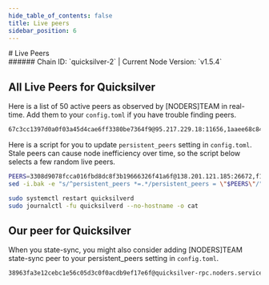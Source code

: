 ```yaml
---
hide_table_of_contents: false
title: Live peers
sidebar_position: 6
---
```


<div class="h1-with-icon icon-quicksilver">
# Live Peers
</div>
###### Chain ID: `quicksilver-2` | Current Node Version: `v1.5.4`

## All Live Peers for Quicksilver
Here is a list of 50 active peers as observed by [NODERS]TEAM in real-time. Add them to your `config.toml` if you have trouble finding peers.

```bash
67c3cc1397d0a0f03a45d4cae6ff3380be7364f9@95.217.229.18:11656,1aaee68c8474b99c885c3b0ad4015f519d7db6ac@135.181.133.16:26656,1829f35ba04f9ca7a6938f1cd4a056ec395ff558@57.128.20.159:25656,f1d2ffadfb5c5a0feb09b740a3818672595b8f84@88.198.69.44:11156,aa05d4ab1f895626a9b755bdb55f9bd3d40c630c@148.251.13.186:11156,c1d511ac290057e40b5fde5c09d0c1dfd8e6093f@142.132.193.150:15620,ae353518e6009eb48d80ccf6a006a9644e9dd309@146.19.24.101:26656,2ebbf400c9d307e11eacfa1bbce5663b6133e14f@202.61.224.231:26656,c8b01e6700d048b1aae34d76f5c56511b2a90ab1@57.128.133.24:26656,6785dbb8a0138600e0e0faaa77baa375451b38bb@162.55.132.48:15620,d9bfa29e0cf9c4ce0cc9c26d98e5d97228f93b0b@65.108.233.103:11156,17419247fc58241f5d0b011b7199f5f8148dfa4f@37.27.107.42:15656,03828aebd06df1c8e472f43c5d34b8cbf1e785c7@78.159.119.250:26656,714b5a9a93c589ed6be54191ae63b71476d58d0a@95.216.102.121:61056,cc8d907b50f19b1a5b9b50716b5f555c86c9d27d@5.9.89.67:15620,b321da676f60f54d39b0e52cf1b2c57f3cf74f86@185.16.39.148:26656,05241d21ff9e7c699bbdb4faa73da1860b6d8cd7@128.199.85.168:26656,b4bcce87121963e1e97619dc135f2eb1a9fd5dfc@88.198.32.17:36656,e8273dbc72d6ec93048e9ee0d428c658ddf99077@75.119.144.167:26656,90d3ca2306456881484c3354b9e9ec485a5c34bf@65.109.59.19:2020,58fe3a7b075e7302f8b46b8171a0aa19ff4a427a@65.108.195.29:31126,9f5751f22f485a56cf28b55d7b5c9a196a469f91@185.144.99.20:36656,443ad7c991b2915b620673b10206c92e2b4040e0@173.67.177.120:26656,3485fff505789780dc5c9f52483666ae15cc5c11@207.180.231.123:11156,0a226e70ceb7a4123e66216d1ed83ef22ed8a187@185.119.118.118:2000,3ef4b3d1ab3bdb3593bc5a05d14b89c8cc2c8464@37.60.230.76:11156,225a08945298003a397eb6a51854525948fd9a5b@162.55.245.149:2010,271419d3eb3878c902ebb0064490ad702d9d067f@144.76.145.150:26656,ce94c5e02457accd8c0e5f3a61f381f4710b81ae@65.109.29.31:26656,50a40c5aba326798ea9520ac0a1207e22a540a0e@95.214.55.100:26556,9020fc82240b32df7538459a491a13896266d08a@18.193.78.101:26656,5a7786ef8d9093661f26c6bff0cb844406ba3a87@65.108.97.51:4000,3d60cb603871a7b5118e2817df9f33701430bfb4@195.14.6.2:26656,36dea2963b28cdd67b8cd58f198e54e045a0520e@167.235.102.45:19656,04dcb466b6804e6a57b7f9188b90f5bdc17037c0@173.234.26.146:26654,c9c72a2752cdfe798aa91dd6ddcc0f64597ad934@51.89.14.187:26656,3308d9078fcca016fbd8dc8f3b19666326f41a6f@138.201.121.185:26672,28ebd43e8c888ed069165fa035e101ae6fd7955e@139.162.191.246:26656,61d96fee29a9615c208c4db72526d23b45094cb4@65.108.195.30:36656,02144feb3901a3a15adb71824859c89a90b5a64d@46.4.79.183:26746,625eeb91fcc6242798f53426540825e5b37c7670@185.144.99.16:36656,c401fba248ab17181eaa917a077e9e4fdeefdbcc@65.108.79.198:26696,a4f29a68180d1a1c931b50e2438a63b0d45d6915@89.58.48.229:26656,95e7d4aa7570ff2f3174a668359c40e6577da799@65.108.66.174:48656,0a3860f9d3c27b34910fe8660240ae55699b55c2@84.244.95.245:26656,13912e75e26a660cfe8073c13489af5b047aece9@45.76.151.41:26656,149a25417349d70f5e5127a5eb634dbfaf6e6c3a@142.165.207.45:56656,6ef4f90a28dd8b7dece1d4cc9b0753c9901ed70c@65.21.29.228:11156,dd03284ae0e01c8c4e485512028a7c843e0dc4e9@149.102.150.247:26656,3b3c0037090a1b5ef9f7ac58ff79f33dffdd188a@142.132.253.112:15656
```

Here is a script for you to update `persistent_peers` setting in `config.toml`. Stale peers can cause node inefficiency over time, so the script below selects a few random live peers.

```bash
PEERS=3308d9078fcca016fbd8dc8f3b19666326f41a6f@138.201.121.185:26672,f1d2ffadfb5c5a0feb09b740a3818672595b8f84@88.198.69.44:11156,c8b01e6700d048b1aae34d76f5c56511b2a90ab1@57.128.133.24:26656,ae353518e6009eb48d80ccf6a006a9644e9dd309@146.19.24.101:26656,225a08945298003a397eb6a51854525948fd9a5b@162.55.245.149:2010
sed -i.bak -e "s/^persistent_peers *=.*/persistent_peers = \"$PEERS\"/" ~/.quicksilverd/config/config.toml

sudo systemctl restart quicksilverd
sudo journalctl -fu quicksilverd --no-hostname -o cat
```

## Our peer for Quicksilver
When you state-sync, you might also consider adding [NODERS]TEAM state-sync peer to your persistent_peers setting in `config.toml`.

```bash
38963fa3e12cebc1e56c05d3c0f0acdb9ef17e6f@quicksilver-rpc.noders.services:16656
```
